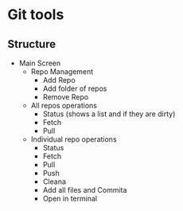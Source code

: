 # Git tools
## Structure

- Main Screen 
	- Repo Management
		- Add Repo
		- Add folder of repos
		- Remove Repo
	- All repos operations
		- Status (shows a list and if they are dirty)
		- Fetch
		- Pull
	- Individual repo operations
		- Status
		- Fetch
		- Pull
		- Push
		- Cleana
		- Add all files and Commita
		- Open in terminal